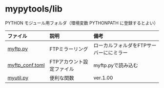 # mypytools/lib

PYTHON モジュール用フォルダ（環境変数 PYTHONPATH に登録するとよい）

|ファイル|説明|備考|
|:---|:---|:---|
|[myftp.py](myftp.py)|FTPミラーリング|ローカルフォルダをFTPサーバーににミラー|
|[myftp_conf.toml](myftp_conf.toml)|FTPアカウント設定ファイル|myftp.pyで読み込む|
|[myutil.py](myutil.py)|便利な関数|ver.1.00|